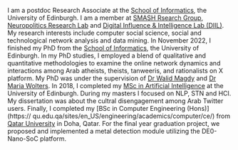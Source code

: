 I am a postdoc Research Associate at the [School of Informatics](https://informatics.ed.ac.uk/), the University of Edinburgh.
I am a member at [SMASH Rsearch Group](http://smash.inf.ed.ac.uk/), [Neuropolitics Research Lab](https://neuropolitics.sps.ed.ac.uk/) and
[Digital Influence & Intelligence Lab (DIIL)](https://diilglobal.org/).
My research interests include computer social science, social and technological network analysis and data mining.
In November 2022, I finished my PhD from the [School of Informatics](https://informatics.ed.ac.uk), the University of Edinburgh. In my PhD studies, I employed a blend of qualitative and quantitative methodologies to examine the online network dynamics and interactions among Arab atheists, theists, tanweeris, and rationalists on X platform. My PhD was under the supervision of [Dr Walid Magdy](https://homepages.inf.ed.ac.uk/wmagdy/) and [Dr Maria Wolters](https://mariawolters.net/). In 2018, I completed my [MSc in Artificial Intelligence](https://www.ed.ac.uk/studying/postgraduate/degrees?id=107&r=site/view) at the University of Edinburgh. During my masters I focused on NLP, STN and HCI. My dissertation was about the cultral disengagement among Arab Twitter users. Finally, I completed my [BSc in Computer Engineering (Hons)](https:// qu.edu.qa/sites/en_US/engineering/academics/computer/ce/) from [Qatar University](https://qu.edu.qa/) in Doha, Qatar. For the final year graduation project, we proposed and implemented a metal detection module utilizing the DE0-Nano-SoC platform.

